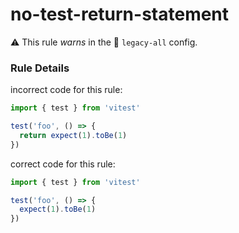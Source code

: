 # no-test-return-statement

⚠️ This rule _warns_ in the 🔵 `legacy-all` config.

<!-- end auto-generated rule header -->

### Rule Details

incorrect code for this rule:

```ts
import { test } from 'vitest'

test('foo', () => {
  return expect(1).toBe(1)
})
```

correct code for this rule:

```ts
import { test } from 'vitest'

test('foo', () => {
  expect(1).toBe(1)
})
```

